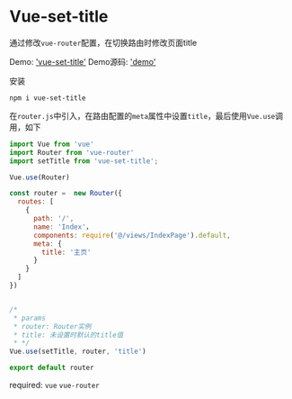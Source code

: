# Vue-set-title

通过修改`vue-router`配置，在切换路由时修改页面title

Demo: ['vue-set-title'](https://www.liyu.fun/vue-set-title)
Demo源码: ['demo'](https://github.com/gitliyu/vue-set-title/tree/master/demo)

安装
```
npm i vue-set-title
```

在`router.js`中引入，在路由配置的`meta`属性中设置`title`，最后使用`Vue.use`调用，如下 
```javascript
import Vue from 'vue'
import Router from 'vue-router'
import setTitle from 'vue-set-title';

Vue.use(Router)

const router =  new Router({
  routes: [
    {
      path: '/',
      name: 'Index'，
      components: require('@/views/IndexPage').default,
      meta: {
        title: '主页'
      }
    }
  ]
})


/*
 * params
 * router: Router实例
 * title: 未设置时默认的title值
 * */
Vue.use(setTitle, router, 'title')

export default router

```

required: `vue`  `vue-router`